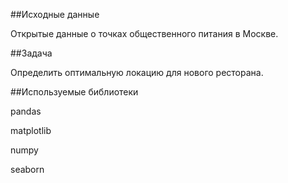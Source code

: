 ##Исходные данные

Открытые данные о точках общественного питания в Москве.

##Задача

Определить оптимальную локацию для нового ресторана.

##Используемые библиотеки

pandas

matplotlib

numpy

seaborn